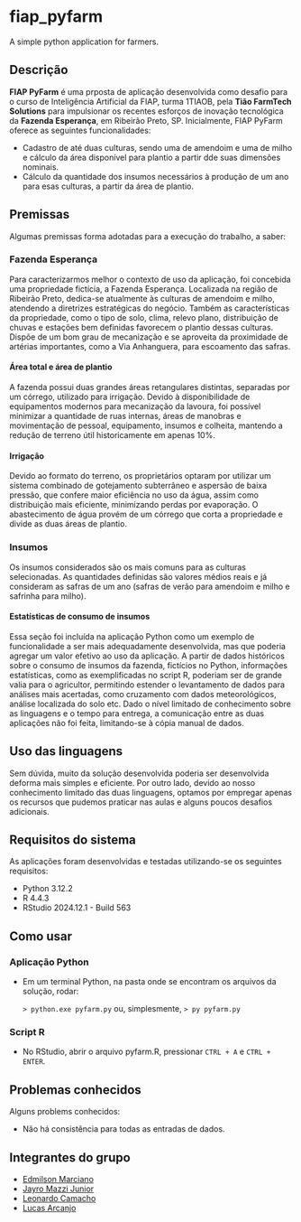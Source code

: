 # fiap_pyfarm
A simple python application for farmers.

## Descrição

**FIAP PyFarm** é uma prposta de aplicação desenvolvida como desafio para o curso de Inteligência Artificial da FIAP, turma 1TIAOB, pela **Tião FarmTech Solutions** para impulsionar os recentes esforços de inovação tecnológica da **Fazenda Esperança**, em Ribeirão Preto, SP. 
Inicialmente, FIAP PyFarm oferece as seguintes funcionalidades:

- Cadastro de até duas culturas, sendo uma de amendoim e uma de milho e cálculo da área disponível para plantio a partir dde suas dimensões nominais. 
- Cálculo da quantidade dos insumos necessários à produção de um ano para esas culturas, a partir da área de plantio.

## Premissas

Algumas premissas forma adotadas para a execução do trabalho, a saber:

### Fazenda Esperança

Para caracterizarmos melhor o contexto de uso da aplicação, foi concebida uma propriedade fictícia, a Fazenda Esperança. Localizada na região de Ribeirão Preto, dedica-se atualmente às culturas de amendoim e milho, atendendo a diretrizes estratégicas do negócio. Também as características da propriedade, como o tipo de solo, clima, relevo plano, distribuição de chuvas e estações bem definidas favorecem o plantio dessas culturas.
Dispõe de um bom grau de mecanização e se aproveita da proximidade de artérias importantes, como a Via Anhanguera, para escoamento das safras.

#### Área total e área de plantio

A fazenda possui duas grandes áreas retangulares distintas, separadas por um córrego, utilizado para irrigação.
Devido à disponibilidade de equipamentos modernos para mecanização da lavoura, foi possível minimizar a quantidade de ruas internas, áreas de manobras e movimentação de pessoal, equipamento, insumos e colheita, mantendo a redução de terreno útil historicamente em apenas 10%.

#### Irrigação

Devido ao formato do terreno, os proprietários optaram por utilizar um sistema combinado de gotejamento subterrâneo e aspersão de baixa pressão, que confere maior eficiência no uso da água, assim como distribuição mais eficiente, minimizando perdas por evaporação. O abastecimento de água provém de um córrego que corta a propriedade e divide as duas áreas de plantio.

### Insumos

Os insumos considerados são os mais comuns para as culturas selecionadas. As quantidades definidas são valores médios reais e já consideram as safras de um ano (safras de verão para amendoim e milho e safrinha para milho).

#### Estatísticas de consumo de insumos

Essa seção foi incluída na aplicação Python como um exemplo de funcionalidade a ser mais adequadamente desenvolvida, mas que poderia agregar um valor efetivo ao uso da aplicação.
A partir de dados históricos sobre o consumo de insumos da fazenda, fictícios no Python, informações estatísticas, como as exemplificadas no script R, poderiam ser de grande valia para o agricultor, permitindo estender o levantamento de dados para análises mais acertadas, como cruzamento com dados meteorológicos, análise localizada do solo etc.
Dado o nível limitado de conhecimento sobre as linguagens e o tempo para entrega, a comunicação entre as duas aplicações não foi feita, limitando-se à cópia manual de dados.

## Uso das linguagens

Sem dúvida, muito da solução desenvolvida poderia ser desenvolvida deforma mais simples e eficiente. Por outro lado, devido ao nosso conhecimento limitado das duas linguagens, optamos por empregar apenas os recursos que pudemos praticar nas aulas e alguns poucos desafios adicionais. 

## Requisitos do sistema

As aplicações foram desenvolvidas e testadas utilizando-se os seguintes requisitos:
- Python 3.12.2
- R 4.4.3
- RStudio 2024.12.1 - Build 563

## Como usar

### Aplicação Python

- Em um terminal Python, na pasta onde se encontram os arquivos da solução, rodar:

    `> python.exe pyfarm.py` ou, simplesmente, `> py pyfarm.py`

### Script R

- No RStudio, abrir o arquivo pyfarm.R, pressionar `CTRL + A` e `CTRL + ENTER`. 

## Problemas conhecidos

Alguns problems conhecidos:
- Não há consistência para todas as entradas de dados.

## Integrantes do grupo

- [Edmilson Marciano](https://github.com/marciano64)
- [Jayro Mazzi Junior](https://github.com/jayrom)
- [Leonardo Camacho](leonardocamacho1983)
- [Lucas Arcanjo](https://github.com/ArcanjoLucas00)




